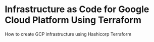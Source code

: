# Infrastructure as Code for Google Cloud Platform Using Terraform
How to create GCP infrastructure using Hashicorp Terraform
